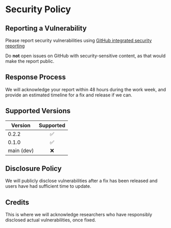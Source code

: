 # Security Policy

## Reporting a Vulnerability

Please report security vulnerabilities using
[GitHub integrated security reporting](https://github.com/fgm/container/security/advisories/new)

Do <strong>not</strong> open issues on GitHub with security-sensitive content,
as that would make the report public.

## Response Process

We will acknowledge your report within 48 hours during the work week,
and provide an estimated timeline for a fix and release if we can.

## Supported Versions

| Version    |     Supported      |
|------------|:------------------:|
| 0.2.2      | :white_check_mark: |
| 0.1.0      | :white_check_mark: |
| main (dev) |        :x:         |

## Disclosure Policy

We will publicly disclose vulnerabilities after a fix has been released and users have had sufficient time to update.

## Credits

This is where we will acknowledge researchers who have responsibly disclosed actual vulnerabilities,
once fixed.
